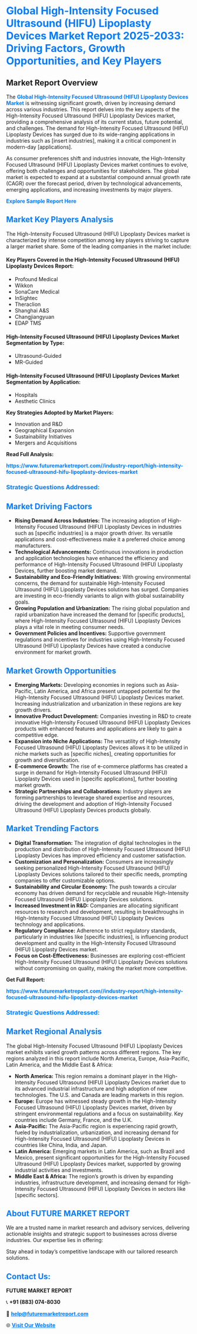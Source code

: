 <h1 style="color: #007BFF;">Global High-Intensity Focused Ultrasound (HIFU) Lipoplasty Devices Market Report 2025-2033: Driving Factors, Growth Opportunities, and Key Players</h1>

<section id="overview">
<h2>Market Report Overview</h2>
<p>The <a href="https://www.futuremarketreport.com//industry-report/high-intensity-focused-ultrasound-hifu-lipoplasty-devices-market" style="color: #007BFF; text-decoration: none;"><strong>Global High-Intensity Focused Ultrasound (HIFU) Lipoplasty Devices Market</strong></a> is witnessing significant growth, driven by increasing demand across various industries. This report delves into the key aspects of the High-Intensity Focused Ultrasound (HIFU) Lipoplasty Devices market, providing a comprehensive analysis of its current status, future potential, and challenges. The demand for High-Intensity Focused Ultrasound (HIFU) Lipoplasty Devices has surged due to its wide-ranging applications in industries such as [insert industries], making it a critical component in modern-day [applications].</p>
<p>As consumer preferences shift and industries innovate, the High-Intensity Focused Ultrasound (HIFU) Lipoplasty Devices market continues to evolve, offering both challenges and opportunities for stakeholders. The global market is expected to expand at a substantial compound annual growth rate (CAGR) over the forecast period, driven by technological advancements, emerging applications, and increasing investments by major players.</p>
</section>

<section id="overview">
<p><a href="https://www.futuremarketreport.com//request-sample/reportId=79150" style="color: #007BFF; text-decoration: none;"><strong>Explore Sample Report Here</strong></a></p>
</section>

<section id="key-players">
<h2 style="color: #007BFF;">Market Key Players Analysis</h2>
<p>The High-Intensity Focused Ultrasound (HIFU) Lipoplasty Devices market is characterized by intense competition among key players striving to capture a larger market share. Some of the leading companies in the market include:</p>
<h4>Key Players Covered in the High-Intensity Focused Ultrasound (HIFU) Lipoplasty Devices Report:</h4>
<ul><li>Profound Medical</li><li>Wikkon</li><li>SonaCare Medical</li><li>InSightec</li><li>Theraclion</li><li>Shanghai A&amp;S</li><li>Changjiangyuan</li><li>EDAP TMS</li></ul>
<h4>High-Intensity Focused Ultrasound (HIFU) Lipoplasty Devices Market Segmentation by Type:</h4>
<ul><li>Ultrasound-Guided</li><li>MR-Guided</li></ul>

<h4>High-Intensity Focused Ultrasound (HIFU) Lipoplasty Devices Market Segmentation by Application:</h4>
<ul><li>Hospitals</li><li>Aesthetic Clinics</li></ul>
<p><strong>Key Strategies Adopted by Market Players:</strong></p>
<ul>
<li>Innovation and R&D</li>
<li>Geographical Expansion</li>
<li>Sustainability Initiatives</li>
<li>Mergers and Acquisitions</li>
</ul>
</section>

<section>
<p><strong>Read Full Analysis: </strong></p><a href="https://www.futuremarketreport.com//industry-report/high-intensity-focused-ultrasound-hifu-lipoplasty-devices-market" style="color: #007BFF; text-decoration: none;"><strong>https://www.futuremarketreport.com//industry-report/high-intensity-focused-ultrasound-hifu-lipoplasty-devices-market</strong></a>
<h3 style="color: #007BFF;">Strategic Questions Addressed:</h3>
</section>

<section id="driving-factors">
<h2 style="color: #007BFF;">Market Driving Factors</h2>
<ul>
<li><strong>Rising Demand Across Industries:</strong> The increasing adoption of High-Intensity Focused Ultrasound (HIFU) Lipoplasty Devices in industries such as [specific industries] is a major growth driver. Its versatile applications and cost-effectiveness make it a preferred choice among manufacturers.</li>
<li><strong>Technological Advancements:</strong> Continuous innovations in production and application technologies have enhanced the efficiency and performance of High-Intensity Focused Ultrasound (HIFU) Lipoplasty Devices, further boosting market demand.</li>
<li><strong>Sustainability and Eco-Friendly Initiatives:</strong> With growing environmental concerns, the demand for sustainable High-Intensity Focused Ultrasound (HIFU) Lipoplasty Devices solutions has surged. Companies are investing in eco-friendly variants to align with global sustainability goals.</li>
<li><strong>Growing Population and Urbanization:</strong> The rising global population and rapid urbanization have increased the demand for [specific products], where High-Intensity Focused Ultrasound (HIFU) Lipoplasty Devices plays a vital role in meeting consumer needs.</li>
<li><strong>Government Policies and Incentives:</strong> Supportive government regulations and incentives for industries using High-Intensity Focused Ultrasound (HIFU) Lipoplasty Devices have created a conducive environment for market growth.</li>
</ul>
</section>

<section id="growth-opportunities">
<h2 style="color: #007BFF;">Market Growth Opportunities</h2>
<ul>
<li><strong>Emerging Markets:</strong> Developing economies in regions such as Asia-Pacific, Latin America, and Africa present untapped potential for the High-Intensity Focused Ultrasound (HIFU) Lipoplasty Devices market. Increasing industrialization and urbanization in these regions are key growth drivers.</li>
<li><strong>Innovative Product Development:</strong> Companies investing in R&D to create innovative High-Intensity Focused Ultrasound (HIFU) Lipoplasty Devices products with enhanced features and applications are likely to gain a competitive edge.</li>
<li><strong>Expansion into Niche Applications:</strong> The versatility of High-Intensity Focused Ultrasound (HIFU) Lipoplasty Devices allows it to be utilized in niche markets such as [specific niches], creating opportunities for growth and diversification.</li>
<li><strong>E-commerce Growth:</strong> The rise of e-commerce platforms has created a surge in demand for High-Intensity Focused Ultrasound (HIFU) Lipoplasty Devices used in [specific applications], further boosting market growth.</li>
<li><strong>Strategic Partnerships and Collaborations:</strong> Industry players are forming partnerships to leverage shared expertise and resources, driving the development and adoption of High-Intensity Focused Ultrasound (HIFU) Lipoplasty Devices products globally.</li>
</ul>
</section>

<section id="trending-factors">
<h2 style="color: #007BFF;">Market Trending Factors</h2>
<ul>
<li><strong>Digital Transformation:</strong> The integration of digital technologies in the production and distribution of High-Intensity Focused Ultrasound (HIFU) Lipoplasty Devices has improved efficiency and customer satisfaction.</li>
<li><strong>Customization and Personalization:</strong> Consumers are increasingly seeking personalized High-Intensity Focused Ultrasound (HIFU) Lipoplasty Devices solutions tailored to their specific needs, prompting companies to offer customizable options.</li>
<li><strong>Sustainability and Circular Economy:</strong> The push towards a circular economy has driven demand for recyclable and reusable High-Intensity Focused Ultrasound (HIFU) Lipoplasty Devices solutions.</li>
<li><strong>Increased Investment in R&D:</strong> Companies are allocating significant resources to research and development, resulting in breakthroughs in High-Intensity Focused Ultrasound (HIFU) Lipoplasty Devices technology and applications.</li>
<li><strong>Regulatory Compliance:</strong> Adherence to strict regulatory standards, particularly in industries like [specific industries], is influencing product development and quality in the High-Intensity Focused Ultrasound (HIFU) Lipoplasty Devices market.</li>
<li><strong>Focus on Cost-Effectiveness:</strong> Businesses are exploring cost-efficient High-Intensity Focused Ultrasound (HIFU) Lipoplasty Devices solutions without compromising on quality, making the market more competitive.</li>
</ul>
</section>

<section>
<p><strong>Get Full Report: </strong></p><a href="https://www.futuremarketreport.com//industry-report/high-intensity-focused-ultrasound-hifu-lipoplasty-devices-market" style="color: #007BFF; text-decoration: none;"><strong>https://www.futuremarketreport.com//industry-report/high-intensity-focused-ultrasound-hifu-lipoplasty-devices-market</strong></a>
<h3 style="color: #007BFF;">Strategic Questions Addressed:</h3>
</section>


<section id="regional-analysis">
<h2 style="color: #007BFF;">Market Regional Analysis</h2>
<p>The global High-Intensity Focused Ultrasound (HIFU) Lipoplasty Devices market exhibits varied growth patterns across different regions. The key regions analyzed in this report include North America, Europe, Asia-Pacific, Latin America, and the Middle East & Africa:</p>
<ul>
<li><strong>North America:</strong> This region remains a dominant player in the High-Intensity Focused Ultrasound (HIFU) Lipoplasty Devices market due to its advanced industrial infrastructure and high adoption of new technologies. The U.S. and Canada are leading markets in this region.</li>
<li><strong>Europe:</strong> Europe has witnessed steady growth in the High-Intensity Focused Ultrasound (HIFU) Lipoplasty Devices market, driven by stringent environmental regulations and a focus on sustainability. Key countries include Germany, France, and the U.K.</li>
<li><strong>Asia-Pacific:</strong> The Asia-Pacific region is experiencing rapid growth, fueled by industrialization, urbanization, and increasing demand for High-Intensity Focused Ultrasound (HIFU) Lipoplasty Devices in countries like China, India, and Japan.</li>
<li><strong>Latin America:</strong> Emerging markets in Latin America, such as Brazil and Mexico, present significant opportunities for the High-Intensity Focused Ultrasound (HIFU) Lipoplasty Devices market, supported by growing industrial activities and investments.</li>
<li><strong>Middle East & Africa:</strong> The region’s growth is driven by expanding industries, infrastructure development, and increasing demand for High-Intensity Focused Ultrasound (HIFU) Lipoplasty Devices in sectors like [specific sectors].</li>
</ul>
</section>

<footer>
<h2 style="color: #007BFF;">About FUTURE MARKET REPORT</h2>
<p>We are a trusted name in market research and advisory services, delivering actionable insights and strategic support to businesses across diverse industries. Our expertise lies in offering:</p>

<p>Stay ahead in today’s competitive landscape with our tailored research solutions.</p>

<h2 style="color: #007BFF;">Contact Us:</h2>
<p><strong>FUTURE MARKET REPORT</strong></p>
<p>📞 <strong>+91 (883) 074-8030</strong></p>
<p>📧 <strong><a href="mailto:help@futuremarketreport.com" style="color: #007BFF;">help@futuremarketreport.com</a></strong></p>
<p>🌐 <strong><a href="https://www.futuremarketreport.com/" style="color: #007BFF;">Visit Our Website</a></strong></p>
</footer>